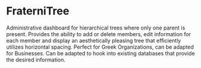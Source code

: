 FraterniTree
============

Administrative dashboard for hierarchical trees where only one parent is present. Provides the ability to add or delete members, edit information for each member and display an aesthetically pleasing tree that efficiently utilizes horizontal spacing. Perfect for Greek Organizations, can be adapted for Businesses. Can be adapted to hook into existing databases that provide the desired information.
